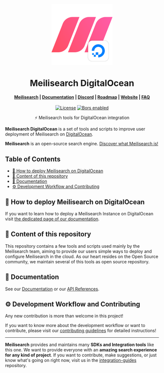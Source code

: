 <p align="center">
  <img src="https://raw.githubusercontent.com/meilisearch/integration-guides/main/assets/logos/meilisearch_do.svg" alt="Meilisearch-DigitalOcean" width="200" height="200" />
</p>

<h1 align="center">Meilisearch DigitalOcean</h1>

<h4 align="center">
  <a href="https://github.com/meilisearch/meilisearch">Meilisearch</a> |
  <a href="https://docs.meilisearch.com">Documentation</a> |
  <a href="https://discord.meilisearch.com">Discord</a> |
  <a href="https://roadmap.meilisearch.com/tabs/1-under-consideration">Roadmap</a> |
  <a href="https://www.meilisearch.com">Website</a> |
  <a href="https://docs.meilisearch.com/faq">FAQ</a>
</h4>

<p align="center">
  <a href="https://github.com/meilisearch/meilisearch-digitalocean/blob/main/LICENSE"><img src="https://img.shields.io/badge/license-MIT-informational" alt="License"></a>
  <a href="https://ms-bors.herokuapp.com/repositories/61"><img src="https://bors.tech/images/badge_small.svg" alt="Bors enabled"></a>
</p>

<p align="center">⚡ Meilisearch tools for DigitalOcean integration</p>

**Meilisearch DigitalOcean** is a set of tools and scripts to improve user deployment of Meilisearch on [DigitalOcean](https://www.digitalocean.com/).

**Meilisearch** is an open-source search engine. [Discover what Meilisearch is!](https://github.com/meilisearch/meilisearch)


## Table of Contents <!-- omit in toc -->

- [🚀 How to deploy Meilisearch on DigitalOcean](#-how-to-deploy-meilisearch-on-digitalocean)
- [🎁 Content of this repository](#-content-of-this-repository)
- [📖 Documentation](#-documentation)
- [⚙️ Development Workflow and Contributing](#️-development-workflow-and-contributing)

## 🚀 How to deploy Meilisearch on DigitalOcean

If you want to learn how to deploy a Meilisearch Instance on DigitalOcean visit [the dedicated page of our documentation](https://docs.meilisearch.com/create/how_to/digitalocean_droplet.html#deploy-a-meilisearch-instance-on-digitalocean).

## 🎁 Content of this repository

This repository contains a few tools and scripts used mainly by the Meilisearch team, aiming to provide our users simple ways to deploy and configure Meilisearch in the cloud. As our heart resides on the Open Source community, we maintain several of this tools as open source repository.

## 📖 Documentation

See our [Documentation](https://docs.meilisearch.com/learn/tutorials/getting_started.html) or our [API References](https://docs.meilisearch.com/reference/api/).


## ⚙️ Development Workflow and Contributing

Any new contribution is more than welcome in this project!

If you want to know more about the development workflow or want to contribute, please visit our [contributing guidelines](/CONTRIBUTING.md) for detailed instructions!

<hr>

**Meilisearch** provides and maintains many **SDKs and Integration tools** like this one. We want to provide everyone with an **amazing search experience for any kind of project**. If you want to contribute, make suggestions, or just know what's going on right now, visit us in the [integration-guides](https://github.com/meilisearch/integration-guides) repository.
